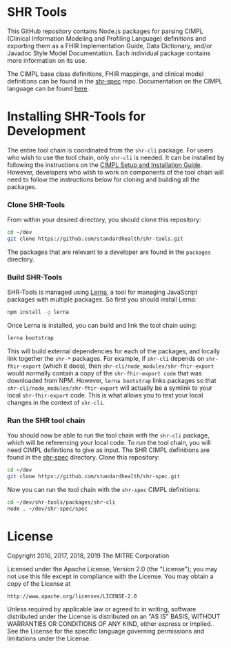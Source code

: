# SHR Tools

This GitHub repository contains Node.js packages for parsing CIMPL (Clinical Information Modeling and Profiling Language) definitions and exporting them as a FHIR Implementation Guide, Data Dictionary, and/or Javadoc Style Model Documentation. Each individual package contains more information on its use.

The CIMPL base class definitions, FHIR mappings, and clinical model definitions can be found in the [shr-spec](https://github.com/standardhealth/shr-spec) repo. Documentation on the CIMPL language can be found [here](http://standardhealthrecord.org/cimpl-doc/#cimpl6LanguageReference/).

# Installing SHR-Tools for Development

The entire tool chain is coordinated from the `shr-cli` package. For users who wish to use the tool chain, only `shr-cli` is needed. It can be installed by following the instructions on the [CIMPL Setup and Installation Guide](http://standardhealthrecord.org/cimpl-doc/#cimplInstall/). However, developers who wish to work on components of the tool chain will need to follow the instructions below for cloning and building all the packages.

### Clone SHR-Tools

From within your desired directory, you should clone this repository:
```bash
cd ~/dev
git clone https://github.com/standardhealth/shr-tools.git
```
The packages that are relevant to a developer are found in the `packages` directory.

### Build SHR-Tools

SHR-Tools is managed using [Lerna](https://github.com/lerna/lerna), a tool for managing JavaScript packages with multiple packages. So first you should install Lerna:
```bash
npm install -g lerna
```
Once Lerna is installed, you can build and link the tool chain using:
```bash
lerna bootstrap
```
This will build external dependencies for each of the packages, and locally link together the `shr-*` packages. For example, if `shr-cli` depends on `shr-fhir-export` (which it does), then `shr-cli/node_modules/shr-fhir-export` would normally contain a copy of the `shr-fhir-export code` that was downloaded from NPM. However, `lerna bootstrap` links packages so that `shr-cli/node_modules/shr-fhir-export` will actually be a symlink to your local `shr-fhir-export` code. This is what allows you to test your local changes in the context of `shr-cli`.

### Run the SHR tool chain
You should now be able to run the tool chain with the `shr-cli` package, which will be referencing your local code. To run the tool chain, you will need CIMPL definitions to give as input. The SHR CIMPL definitions are found in the [shr-spec](https://github.com/standardhealth/shr-spec) directory. Clone this repository:
```bash
cd ~/dev
git clone https://github.com/standardhealth/shr-spec.git
```
Now you can run the tool chain with the `shr-spec` CIMPL definitions:
```bash
cd ~/dev/shr-tools/packages/shr-cli
node . ~/dev/shr-spec/spec
```

# License

Copyright 2016, 2017, 2018, 2019 The MITRE Corporation

Licensed under the Apache License, Version 2.0 (the "License");
you may not use this file except in compliance with the License.
You may obtain a copy of the License at

    http://www.apache.org/licenses/LICENSE-2.0

Unless required by applicable law or agreed to in writing, software
distributed under the License is distributed on an "AS IS" BASIS,
WITHOUT WARRANTIES OR CONDITIONS OF ANY KIND, either express or implied.
See the License for the specific language governing permissions and
limitations under the License.